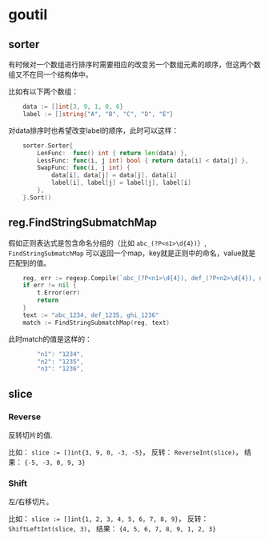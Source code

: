 # goutil

## sorter

有时候对一个数组进行排序时需要相应的改变另一个数组元素的顺序，但这两个数组又不在同一个结构体中。

比如有以下两个数组：

```go
	data := []int{3, 9, 1, 0, 6}
	label := []string{"A", "B", "C", "D", "E"}
```

对data排序时也希望改变label的顺序，此时可以这样：

```go
	sorter.Sorter{
		LenFunc:  func() int { return len(data) },
		LessFunc: func(i, j int) bool { return data[i] < data[j] },
		SwapFunc: func(i, j int) {
			data[i], data[j] = data[j], data[i]
			label[i], label[j] = label[j], label[i]
		},
	}.Sort()
```

## reg.FindStringSubmatchMap

假如正则表达式是包含命名分组的（比如 `abc_(?P<n1>\d{4})`）, `FindStringSubmatchMap` 可以返回一个map，key就是正则中的命名，value就是匹配到的值。

```go
	reg, err := regexp.Compile(`abc_(?P<n1>\d{4}), def_(?P<n2>\d{4}), ghi_(?P<n3>\d{4})`)
	if err != nil {
		t.Error(err)
		return
	}
	text := "abc_1234, def_1235, ghi_1236"
	match := FindStringSubmatchMap(reg, text)
```

此时match的值是这样的：

```go
		"n1": "1234",
		"n2": "1235",
		"n3": "1236",
```

## slice

### Reverse

反转切片的值.

比如： `slice := []int{3, 9, 0, -3, -5}`，
反转： `ReverseInt(slice)`，
结果： `{-5, -3, 0, 9, 3}`

### Shift

左/右移切片。

比如： `slice := []int{1, 2, 3, 4, 5, 6, 7, 8, 9}`，
反转： `ShiftLeftInt(slice, 3)`，
结果： `{4, 5, 6, 7, 8, 9, 1, 2, 3}`
